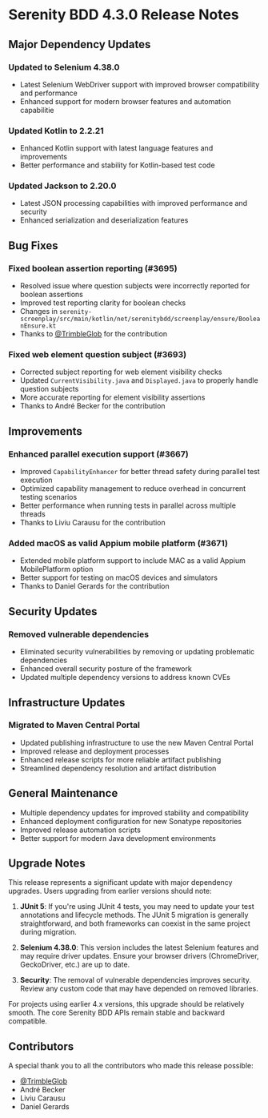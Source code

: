# Serenity BDD 4.3.0 Release Notes

## Major Dependency Updates

### Updated to Selenium 4.38.0
- Latest Selenium WebDriver support with improved browser compatibility and performance
- Enhanced support for modern browser features and automation capabilitie

### Updated Kotlin to 2.2.21
- Enhanced Kotlin support with latest language features and improvements
- Better performance and stability for Kotlin-based test code

### Updated Jackson to 2.20.0
- Latest JSON processing capabilities with improved performance and security
- Enhanced serialization and deserialization features

## Bug Fixes

### Fixed boolean assertion reporting (#3695)
- Resolved issue where question subjects were incorrectly reported for boolean assertions
- Improved test reporting clarity for boolean checks
- Changes in `serenity-screenplay/src/main/kotlin/net/serenitybdd/screenplay/ensure/BooleanEnsure.kt`
- Thanks to [@TrimbleGlob](https://github.com/TrimbleGlob) for the contribution

### Fixed web element question subject (#3693)
- Corrected subject reporting for web element visibility checks
- Updated `CurrentVisibility.java` and `Displayed.java` to properly handle question subjects
- More accurate reporting for element visibility assertions
- Thanks to André Becker for the contribution

## Improvements

### Enhanced parallel execution support (#3667)
- Improved `CapabilityEnhancer` for better thread safety during parallel test execution
- Optimized capability management to reduce overhead in concurrent testing scenarios
- Better performance when running tests in parallel across multiple threads
- Thanks to Liviu Carausu for the contribution

### Added macOS as valid Appium mobile platform (#3671)
- Extended mobile platform support to include MAC as a valid Appium MobilePlatform option
- Better support for testing on macOS devices and simulators
- Thanks to Daniel Gerards for the contribution

## Security Updates

### Removed vulnerable dependencies
- Eliminated security vulnerabilities by removing or updating problematic dependencies
- Enhanced overall security posture of the framework
- Updated multiple dependency versions to address known CVEs

## Infrastructure Updates

### Migrated to Maven Central Portal
- Updated publishing infrastructure to use the new Maven Central Portal
- Improved release and deployment processes
- Enhanced release scripts for more reliable artifact publishing
- Streamlined dependency resolution and artifact distribution

## General Maintenance

- Multiple dependency updates for improved stability and compatibility
- Enhanced deployment configuration for new Sonatype repositories
- Improved release automation scripts
- Better support for modern Java development environments

## Upgrade Notes

This release represents a significant update with major dependency upgrades. Users upgrading from earlier versions should note:

1. **JUnit 5**: If you're using JUnit 4 tests, you may need to update your test annotations and lifecycle methods. The JUnit 5 migration is generally straightforward, and both frameworks can coexist in the same project during migration.

2. **Selenium 4.38.0**: This version includes the latest Selenium features and may require driver updates. Ensure your browser drivers (ChromeDriver, GeckoDriver, etc.) are up to date.

3. **Security**: The removal of vulnerable dependencies improves security. Review any custom code that may have depended on removed libraries.

For projects using earlier 4.x versions, this upgrade should be relatively smooth. The core Serenity BDD APIs remain stable and backward compatible.

## Contributors

A special thank you to all the contributors who made this release possible:
- [@TrimbleGlob](https://github.com/TrimbleGlob)
- André Becker
- Liviu Carausu
- Daniel Gerards